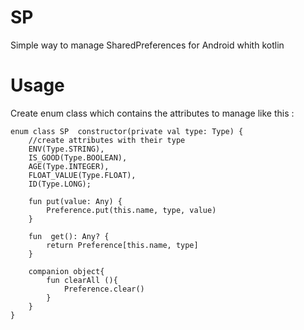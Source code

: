 # SP
Simple way to manage SharedPreferences for Android whith kotlin

# Usage
Create enum class which contains the attributes to manage  like this :


    enum class SP  constructor(private val type: Type) {
        //create attributes with their type
        ENV(Type.STRING),
        IS_GOOD(Type.BOOLEAN),
        AGE(Type.INTEGER),
        FLOAT_VALUE(Type.FLOAT),
        ID(Type.LONG);
        
        fun put(value: Any) {
            Preference.put(this.name, type, value)
        }

        fun  get(): Any? {
            return Preference[this.name, type]
        }

        companion object{
            fun clearAll (){
                Preference.clear()
            }
        }
    }
    
    

